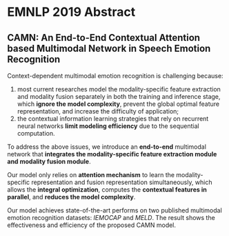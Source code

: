 # EMNLP 2019 Abstract
## **CAMN**: An End-to-End Contextual Attention based Multimodal Network in Speech Emotion Recognition

Context-dependent multimodal emotion recognition is challenging because:   
1. most current researches model the modality-specific feature extraction and modality fusion separately in both the training and inference stage, which **ignore the model complexity**, prevent the global optimal feature representation, and increase the difficulty of application;   
2. the contextual information learning strategies that rely on recurrent neural networks **limit modeling efficiency** due to the sequential computation.   

To address the above issues, we introduce an **end-to-end** multimodal network that **integrates the modality-specific feature extraction module and modality fusion module**.   

Our model only relies on **attention mechanism** to learn the modality-specific representation and fusion representation simultaneously, which allows the **integral optimization**, computes the **contextual features in parallel**, and **reduces the model complexity**.   

Our model achieves state-of-the-art performs on two published multimodal emotion recognition datasets: *IEMOCAP* and *MELD*. The result shows the effectiveness and efficiency of the proposed CAMN model.  
